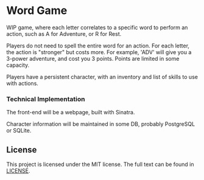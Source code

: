 # Word Game

WIP game, where each letter correlates to a specific word to perform an action,
such as A for Adventure, or R for Rest.

Players do not need to spell the entire word for an action. For each letter, the
action is "stronger" but costs more. For example, 'ADV' will give you a 3-power
adventure, and cost you 3 points. Points are limited in some capacity.

Players have a persistent character, with an inventory and list of skills to use
with actions.

### Technical Implementation

The front-end will be a webpage, built with Sinatra.

Character information will be maintained in some DB, probably PostgreSQL or
SQLite.

## License

This project is licensed under the MIT license. The full text can be found in
[LICENSE](LICENSE).
